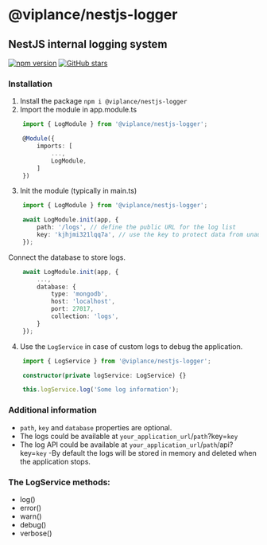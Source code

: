 # @viplance/nestjs-logger
## NestJS internal logging system

[![npm version](https://img.shields.io/npm/v/@viplance/nestjs-logger.svg?style=flat-square)](https://www.npmjs.com/package/@viplance/nestjs-logger)
[![GitHub stars](https://img.shields.io/github/stars/viplance/nestjs-logger.svg?style=social)](https://github.com/viplance/nestjs-logger)

### Installation
1. Install the package `npm i @viplance/nestjs-logger`<br />
2. Import the module in app.module.ts<br />
```typescript
    import { LogModule } from '@viplance/nestjs-logger';

    @Module({
        imports: [
            ...,
            LogModule,
        ]
    })
```

3. Init the module (typically in main.ts)<br />

```typescript
    import { LogModule } from '@viplance/nestjs-logger';

    await LogModule.init(app, {
        path: '/logs', // define the public URL for the log list
        key: 'kjhjmi321lqq7a', // use the key to protect data from unauthorized access
    });
```

Connect the database to store logs.

```typescript
    await LogModule.init(app, {
        ...,
        database: {
            type: 'mongodb',
            host: 'localhost',
            port: 27017,
            collection: 'logs',
        }
    });
```

4. Use the `LogService` in case of custom logs to debug the application.<br />
```typescript
    import { LogService } from '@viplance/nestjs-logger';

    constructor(private logService: LogService) {}

    this.logService.log('Some log information');
```


### Additional information

- `path`, `key` and `database` properties are optional.
- The logs could be available at `your_application_url`/`path`?key=`key`
- The log API could be available at `your_application_url`/`path`/api?key=`key`
-By default the logs will be stored in memory and deleted when the application stops.<br />

### The LogService methods:
- log()
- error()
- warn()
- debug()
- verbose()
